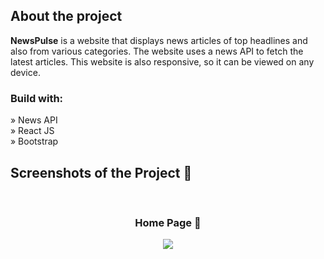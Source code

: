 <h2>About the project</h2>

  <p><b>NewsPulse</b> is a website that displays news articles of top headlines and also from various categories. The website uses a news API to fetch the latest articles. This website is also responsive, so it can be viewed on any device.</p>



<h3>Build with:</h3>

» News API <br>
» React JS <br>
» Bootstrap

<h2>Screenshots of the Project 📸</h2>
<br>
<h3 align='center'>Home Page 🏡</h3>

<div align='center'>
<img src='newspulse.png'/>

</div>
